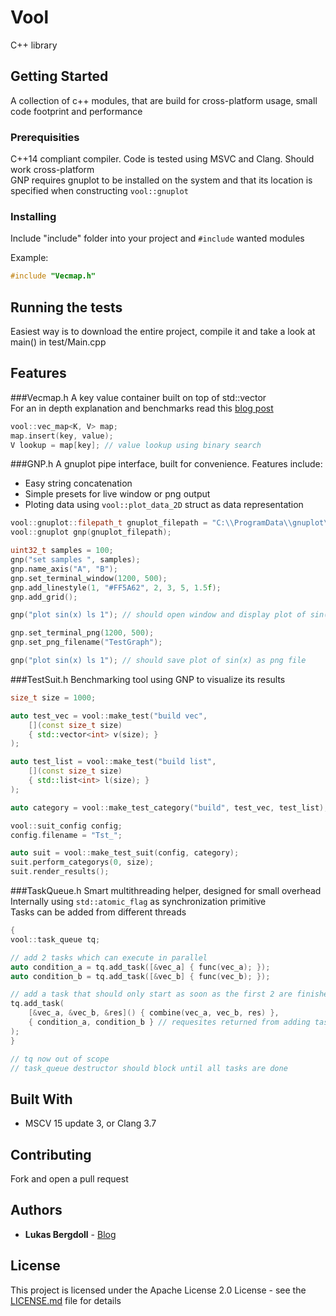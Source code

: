 # Vool

C++ library

## Getting Started

A collection of c++ modules, that are build for cross-platform usage, small code footprint and performance

### Prerequisities

C++14 compliant compiler. Code is tested using MSVC and Clang. Should work cross-platform  
GNP requires gnuplot to be installed on the system and that its location is specified when constructing `vool::gnuplot`

### Installing

Include "include" folder into your project and `#include` wanted modules

Example:

```cpp
#include "Vecmap.h"
```

## Running the tests

Easiest way is to download the entire project, compile it and take a look at main() in test/Main.cpp

## Features

###Vecmap.h
A key value container built on top of std::vector  
For an in depth explanation and benchmarks read this [blog post](http://www.lukas-bergdoll.net/blog/2016/1/31/big-o-pitfalls)

```cpp
vool::vec_map<K, V> map;
map.insert(key, value);
V lookup = map[key]; // value lookup using binary search
```

###GNP.h
A gnuplot pipe interface, built for convenience. Features include:
* Easy string concatenation
* Simple presets for live window or png output
* Ploting data using `vool::plot_data_2D` struct as data representation

```cpp
vool::gnuplot::filepath_t gnuplot_filepath = "C:\\ProgramData\\gnuplot\\bin\\gnuplot";
vool::gnuplot gnp(gnuplot_filepath);

uint32_t samples = 100;
gnp("set samples ", samples);
gnp.name_axis("A", "B");
gnp.set_terminal_window(1200, 500);
gnp.add_linestyle(1, "#FF5A62", 2, 3, 5, 1.5f);
gnp.add_grid();

gnp("plot sin(x) ls 1"); // should open window and display plot of sin(x)

gnp.set_terminal_png(1200, 500);
gnp.set_png_filename("TestGraph");

gnp("plot sin(x) ls 1"); // should save plot of sin(x) as png file
```

###TestSuit.h
Benchmarking tool using GNP to visualize its results

```cpp
size_t size = 1000;

auto test_vec = vool::make_test("build vec",
    [](const size_t size)
    { std::vector<int> v(size); }
);

auto test_list = vool::make_test("build list",
    [](const size_t size)
    { std::list<int> l(size); }
);

auto category = vool::make_test_category("build", test_vec, test_list);

vool::suit_config config;
config.filename = "Tst_";

auto suit = vool::make_test_suit(config, category);
suit.perform_categorys(0, size);
suit.render_results();
```

###TaskQueue.h
Smart multithreading helper, designed for small overhead  
Internally using `std::atomic_flag` as synchronization primitive  
Tasks can be added from different threads

```cpp
{
vool::task_queue tq;

// add 2 tasks which can execute in parallel
auto condition_a = tq.add_task([&vec_a] { func(vec_a); });
auto condition_b = tq.add_task([&vec_b] { func(vec_b); });

// add a task that should only start as soon as the first 2 are finished
tq.add_task(
	[&vec_a, &vec_b, &res]() { combine(vec_a, vec_b, res) },
	{ condition_a, condition_b } // requesites returned from adding task A and B
);
}

// tq now out of scope
// task_queue destructor should block until all tasks are done
```

## Built With

* MSCV 15 update 3, or Clang 3.7

## Contributing

Fork and open a pull request

## Authors

* **Lukas Bergdoll** - [Blog](http://www.lukas-bergdoll.net/blog)

## License

This project is licensed under the Apache License 2.0 License - see the [LICENSE.md](LICENSE.md) file for details
